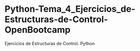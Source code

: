 # Python-Tema_4_Ejercicios_de-Estructuras-de-Control-OpenBootcamp
Ejercicios de Estructuras de Control. Python

